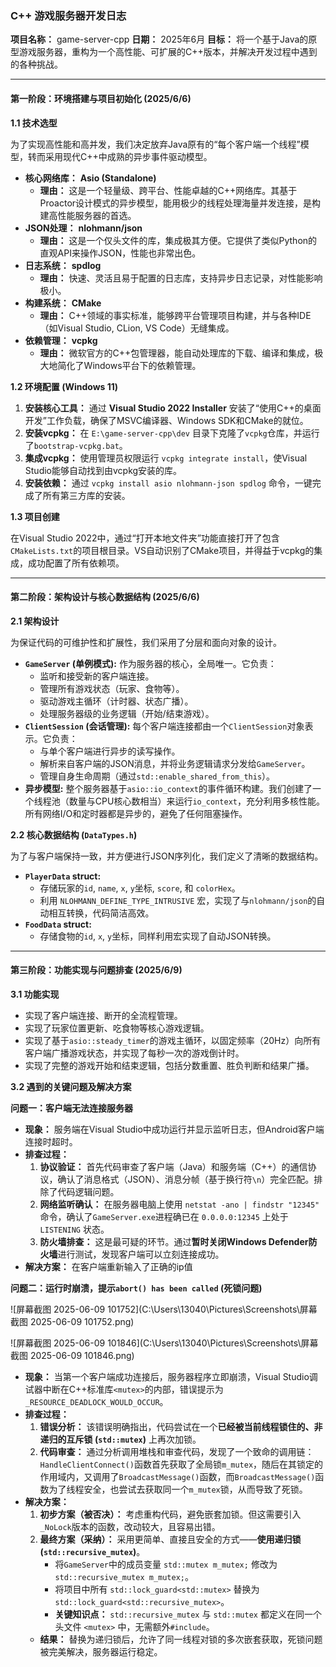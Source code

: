 ### **C++ 游戏服务器开发日志**

**项目名称：** game-server-cpp
**日期：** 2025年6月
**目标：** 将一个基于Java的原型游戏服务器，重构为一个高性能、可扩展的C++版本，并解决开发过程中遇到的各种挑战。

---

#### **第一阶段：环境搭建与项目初始化 (2025/6/6)**

**1.1 技术选型**

为了实现高性能和高并发，我们决定放弃Java原有的“每个客户端一个线程”模型，转而采用现代C++中成熟的异步事件驱动模型。

*   **核心网络库：** **Asio (Standalone)**
    *   **理由：** 这是一个轻量级、跨平台、性能卓越的C++网络库。其基于Proactor设计模式的异步模型，能用极少的线程处理海量并发连接，是构建高性能服务器的首选。
*   **JSON处理：** **nlohmann/json**
    *   **理由：** 这是一个仅头文件的库，集成极其方便。它提供了类似Python的直观API来操作JSON，性能也非常出色。
*   **日志系统：** **spdlog**
    *   **理由：** 快速、灵活且易于配置的日志库，支持异步日志记录，对性能影响极小。
*   **构建系统：** **CMake**
    *   **理由：** C++领域的事实标准，能够跨平台管理项目构建，并与各种IDE（如Visual Studio, CLion, VS Code）无缝集成。
*   **依赖管理：** **vcpkg**
    *   **理由：** 微软官方的C++包管理器，能自动处理库的下载、编译和集成，极大地简化了Windows平台下的依赖管理。

**1.2 环境配置 (Windows 11)**

1.  **安装核心工具：** 通过 **Visual Studio 2022 Installer** 安装了“使用C++的桌面开发”工作负载，确保了MSVC编译器、Windows SDK和CMake的就位。
2.  **安装vcpkg：** 在 `E:\game-server-cpp\dev` 目录下克隆了`vcpkg`仓库，并运行了`bootstrap-vcpkg.bat`。
3.  **集成vcpkg：** 使用管理员权限运行 `vcpkg integrate install`，使Visual Studio能够自动找到由vcpkg安装的库。
4.  **安装依赖：** 通过 `vcpkg install asio nlohmann-json spdlog` 命令，一键完成了所有第三方库的安装。

**1.3 项目创建**

在Visual Studio 2022中，通过“打开本地文件夹”功能直接打开了包含`CMakeLists.txt`的项目根目录。VS自动识别了CMake项目，并得益于vcpkg的集成，成功配置了所有依赖项。

---

#### **第二阶段：架构设计与核心数据结构 (2025/6/6)**

**2.1 架构设计**

为保证代码的可维护性和扩展性，我们采用了分层和面向对象的设计。

*   **`GameServer` (单例模式):** 作为服务器的核心，全局唯一。它负责：
    *   监听和接受新的客户端连接。
    *   管理所有游戏状态（玩家、食物等）。
    *   驱动游戏主循环（计时器、状态广播）。
    *   处理服务器级的业务逻辑（开始/结束游戏）。
*   **`ClientSession` (会话管理):** 每个客户端连接都由一个`ClientSession`对象表示。它负责：
    *   与单个客户端进行异步的读写操作。
    *   解析来自客户端的JSON消息，并将业务逻辑请求分发给`GameServer`。
    *   管理自身生命周期（通过`std::enable_shared_from_this`）。
*   **异步模型:** 整个服务器基于`asio::io_context`的事件循环构建。我们创建了一个线程池（数量与CPU核心数相当）来运行`io_context`，充分利用多核性能。所有网络I/O和定时器都是异步的，避免了任何阻塞操作。

**2.2 核心数据结构 (`DataTypes.h`)**

为了与客户端保持一致，并方便进行JSON序列化，我们定义了清晰的数据结构。

*   **`PlayerData` struct:**
    *   存储玩家的`id`, `name`, `x`, `y`坐标, `score`, 和 `colorHex`。
    *   利用 `NLOHMANN_DEFINE_TYPE_INTRUSIVE` 宏，实现了与`nlohmann/json`的自动相互转换，代码简洁高效。
*   **`FoodData` struct:**
    *   存储食物的`id`, `x`, `y`坐标，同样利用宏实现了自动JSON转换。

---

#### **第三阶段：功能实现与问题排查 (2025/6/9)**

**3.1 功能实现**

*   实现了客户端连接、断开的全流程管理。
*   实现了玩家位置更新、吃食物等核心游戏逻辑。
*   实现了基于`asio::steady_timer`的游戏主循环，以固定频率（20Hz）向所有客户端广播游戏状态，并实现了每秒一次的游戏倒计时。
*   实现了完整的游戏开始和结束逻辑，包括分数重置、胜负判断和结果广播。

**3.2 遇到的关键问题及解决方案**

**问题一：客户端无法连接服务器**

*   **现象：** 服务端在Visual Studio中成功运行并显示监听日志，但Android客户端连接时超时。
*   **排查过程：**
    1.  **协议验证：** 首先代码审查了客户端（Java）和服务端（C++）的通信协议，确认了消息格式（JSON）、消息分帧（基于换行符`\n`）完全匹配。排除了代码逻辑问题。
    2.  **网络监听确认：** 在服务器电脑上使用 `netstat -ano | findstr "12345"` 命令，确认了`GameServer.exe`进程确已在 `0.0.0.0:12345` 上处于 `LISTENING` 状态。
    3.  **防火墙排查：** 这是最可疑的环节。通过**暂时关闭Windows Defender防火墙**进行测试，发现客户端可以立刻连接成功。
*   **解决方案：** 在客户端重新输入了正确的ip值

**问题二：运行时崩溃，提示`abort() has been called` (死锁问题)**

![屏幕截图 2025-06-09 101752](C:\Users\13040\Pictures\Screenshots\屏幕截图 2025-06-09 101752.png)

![屏幕截图 2025-06-09 101846](C:\Users\13040\Pictures\Screenshots\屏幕截图 2025-06-09 101846.png)

*   **现象：** 当第一个客户端成功连接后，服务器程序立即崩溃，Visual Studio调试器中断在C++标准库`<mutex>`的内部，错误提示为 `_RESOURCE_DEADLOCK_WOULD_OCCUR`。
*   **排查过程：**
    1.  **错误分析：** 该错误明确指出，代码尝试在一个**已经被当前线程锁住的、非递归的互斥锁 (`std::mutex`)** 上再次加锁。
    2.  **代码审查：** 通过分析调用堆栈和审查代码，发现了一个致命的调用链：`HandleClientConnect()`函数首先获取了全局锁`m_mutex`，随后在其锁定的作用域内，又调用了`BroadcastMessage()`函数，而`BroadcastMessage()`函数为了线程安全，也尝试去获取同一个`m_mutex`锁，从而导致了死锁。
*   **解决方案：**
    1.  **初步方案（被否决）：** 考虑重构代码，避免嵌套加锁。但这需要引入`_NoLock`版本的函数，改动较大，且容易出错。
    2.  **最终方案（采纳）：** 采用更简单、直接且安全的方式——**使用递归锁 (`std::recursive_mutex`)**。
        *   将`GameServer`中的成员变量 `std::mutex m_mutex;` 修改为 `std::recursive_mutex m_mutex;`。
        *   将项目中所有 `std::lock_guard<std::mutex>` 替换为 `std::lock_guard<std::recursive_mutex>`。
        *   **关键知识点：** `std::recursive_mutex` 与 `std::mutex` 都定义在同一个头文件 `<mutex>` 中，无需额外`#include`。
    *   **结果：** 替换为递归锁后，允许了同一线程对锁的多次嵌套获取，死锁问题被完美解决，服务器运行稳定。


